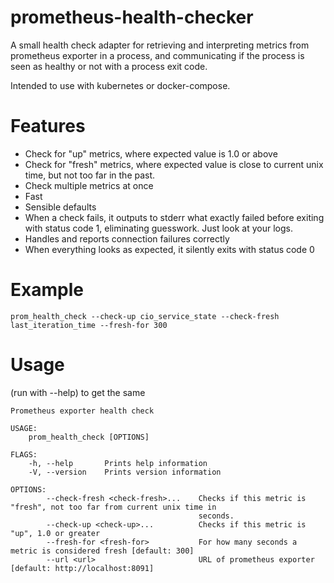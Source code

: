 # prometheus-health-checker

A small health check adapter for retrieving and interpreting metrics from prometheus exporter in a process,
and communicating if the process is seen as healthy or not with a process exit code.

Intended to use with kubernetes or docker-compose.

# Features

- Check for "up" metrics, where expected value is 1.0 or above
- Check for "fresh" metrics, where expected value is close to current unix time, but not too far in the past.
- Check multiple metrics at once
- Fast
- Sensible defaults
- When a check fails, it outputs to stderr what exactly failed before exiting with status code 1, eliminating guesswork. Just look at your logs.
- Handles and reports connection failures correctly
- When everything looks as expected, it silently exits with status code 0

# Example

`prom_health_check --check-up cio_service_state --check-fresh last_iteration_time --fresh-for 300`

# Usage

(run with --help) to get the same

```
Prometheus exporter health check

USAGE:
    prom_health_check [OPTIONS]

FLAGS:
    -h, --help       Prints help information
    -V, --version    Prints version information

OPTIONS:
        --check-fresh <check-fresh>...    Checks if this metric is "fresh", not too far from current unix time in
                                          seconds.
        --check-up <check-up>...          Checks if this metric is "up", 1.0 or greater
        --fresh-for <fresh-for>           For how many seconds a metric is considered fresh [default: 300]
        --url <url>                       URL of prometheus exporter [default: http://localhost:8091]
```
